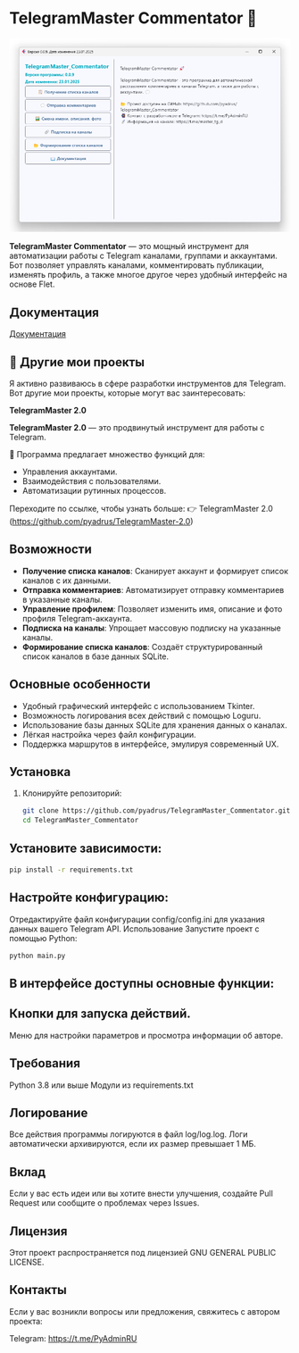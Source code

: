 # TelegramMaster Commentator 🚀

![alt text](doc/images/TelegramMaster_Commentator.png "TelegramMaster_Commentator")

**TelegramMaster Commentator** — это мощный инструмент для автоматизации работы с Telegram каналами, группами и
аккаунтами.
Бот позволяет управлять каналами, комментировать публикации, изменять профиль, а также многое другое через удобный
интерфейс на основе Flet.

## Документация
[Документация](doc/doc.md)


## 🌟 Другие мои проекты

Я активно развиваюсь в сфере разработки инструментов для Telegram. Вот другие мои проекты, которые могут вас
заинтересовать:

**TelegramMaster 2.0**

**TelegramMaster 2.0** — это продвинутый инструмент для работы с Telegram.

📨 Программа предлагает множество функций для:

* Управления аккаунтами.
* Взаимодействия с пользователями.
* Автоматизации рутинных процессов.

Переходите по ссылке, чтобы узнать больше:
👉 TelegramMaster 2.0 (https://github.com/pyadrus/TelegramMaster-2.0)

## Возможности

- **Получение списка каналов**: Сканирует аккаунт и формирует список каналов с их данными.
- **Отправка комментариев**: Автоматизирует отправку комментариев в указанные каналы.
- **Управление профилем**: Позволяет изменить имя, описание и фото профиля Telegram-аккаунта.
- **Подписка на каналы**: Упрощает массовую подписку на указанные каналы.
- **Формирование списка каналов**: Создаёт структурированный список каналов в базе данных SQLite.

## Основные особенности

- Удобный графический интерфейс с использованием Tkinter.
- Возможность логирования всех действий с помощью Loguru.
- Использование базы данных SQLite для хранения данных о каналах.
- Лёгкая настройка через файл конфигурации.
- Поддержка маршрутов в интерфейсе, эмулируя современный UX.

## Установка

1. Клонируйте репозиторий:
   ```bash
   git clone https://github.com/pyadrus/TelegramMaster_Commentator.git
   cd TelegramMaster_Commentator
   ```

## Установите зависимости:

```bash
pip install -r requirements.txt
```

## Настройте конфигурацию:

Отредактируйте файл конфигурации config/config.ini для указания данных вашего Telegram API.
Использование
Запустите проект с помощью Python:

```bash
python main.py
```

## В интерфейсе доступны основные функции:

## Кнопки для запуска действий.

Меню для настройки параметров и просмотра информации об авторе.

## Требования

Python 3.8 или выше
Модули из requirements.txt

## Логирование

Все действия программы логируются в файл log/log.log. Логи автоматически архивируются, если их размер превышает 1 МБ.

## Вклад

Если у вас есть идеи или вы хотите внести улучшения, создайте Pull Request или сообщите о проблемах через Issues.

## Лицензия

Этот проект распространяется под лицензией GNU GENERAL PUBLIC LICENSE.

## Контакты

Если у вас возникли вопросы или предложения, свяжитесь с автором проекта:

Telegram: https://t.me/PyAdminRU
